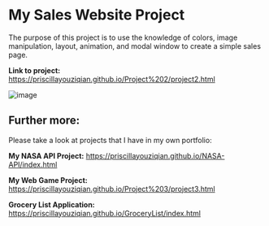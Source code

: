 # My Sales Website Project

The purpose of this project is to use the knowledge of colors, image manipulation, layout, animation, and modal window to create a simple sales page. 

**Link to project:** https://priscillayouziqian.github.io/Project%202/project2.html

![image](https://user-images.githubusercontent.com/79026729/166123819-c091f26a-f03f-45d8-b0c7-b612caabdceb.png)

## Further more:
Please take a look at projects that I have in my own portfolio:

**My NASA API Project:** https://priscillayouziqian.github.io/NASA-API/index.html

**My Web Game Project:** https://priscillayouziqian.github.io/Project%203/project3.html

**Grocery List Application:** https://priscillayouziqian.github.io/GroceryList/index.html




